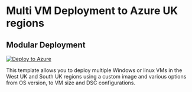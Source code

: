 # Multi VM Deployment to Azure UK regions

## Modular Deployment

[![Deploy to Azure](https://aka.ms/deploytoazurebutton)](https://portal.azure.com/#create/Microsoft.Template/uri/https%3A%2F%2Fraw.githubusercontent.com%2Fbalticapprenticeships%2Fazuretemplatesv3%2Fmain%2Fmain.json/createUIDefinitionUri/https%3A%2F%2Fraw.githubusercontent.com%2Fbalticapprenticeships%2Fazuretemplatesv3%2Fmain%2FcreateUiDefinition.json)

This template allows you to deploy multiple Windows or linux VMs in the West UK and South UK regions using a custom image and various options from OS version, to VM size and DSC configurations.
